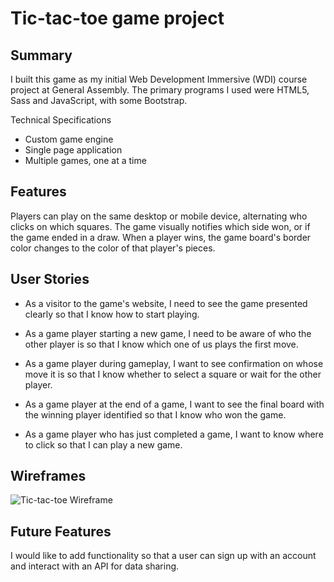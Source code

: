 # Tic-tac-toe game project

## Summary

I built this game as my initial Web Development Immersive (WDI) course project at General Assembly. The primary programs I used were HTML5, Sass and JavaScript, with some Bootstrap.

Technical Specifications
- Custom game engine
- Single page application
- Multiple games, one at a time

## Features
Players can play on the same desktop or mobile device, alternating who clicks on which squares. The game visually notifies which side won, or if the game ended in a draw. When a player wins, the game board's border color changes to the color of that player's pieces.

## User Stories
- As a visitor to the game's website, I need to see the game presented clearly so that I know how to start playing.

- As a game player starting a new game, I need to be aware of who the other player is so that I know which one of us plays the first move.

- As a game player during gameplay, I want to see confirmation on whose move it is so that I know whether to select a square or wait for the other player.

- As a game player at the end of a game, I want to see the final board with the winning player identified so that I know who won the game.

- As a game player who has just completed a game, I want to know where to click so that I can play a new game.

## Wireframes
![Tic-tac-toe Wireframe](https://i.imgur.com/lebsgBj.jpg)

## Future Features
I would like to add functionality so that a user can sign up with an account and interact with an API for data sharing.

